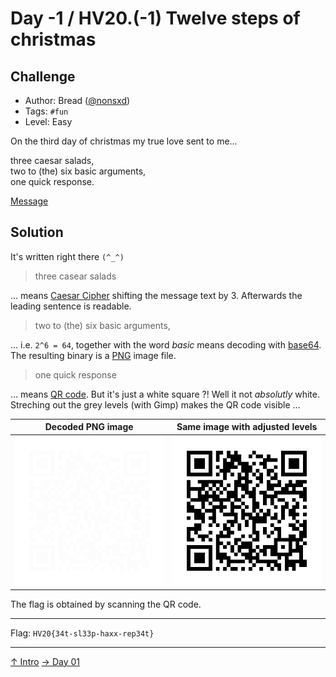 # Day -1 / HV20.(-1) Twelve steps of christmas



## Challenge

<!-- ...10....:...20....:...30....:...40....:...50....:...60....:...70....:. -->
* Author: Bread ([@nonsxd](https://twitter.com/nonsxd))
* Tags:   `#fun`
* Level:  Easy

On the third day of christmas my true love sent to me...

three caesar salads,\
two to (the) six basic arguments,\
one quick response.

[Message](Message.txt)



## Solution

It's written right there `(^_^)`

> three casear salads

… means [Caesar Cipher] shifting the message text by 3. Afterwards the leading
sentence is readable.

[Caesar Cipher]: https://en.wikipedia.org/wiki/Caesar_cipher

> two to (the) six basic arguments,

… i.e. `2^6 = 64`, together with the word _basic_ means decoding with [base64].
The resulting binary is a [PNG] image file.

[PNG]: https://en.wikipedia.org/wiki/Portable_Network_Graphics
[base64]: https://en.wikipedia.org/wiki/Base64

> one quick response

… means [QR code]. But it's just a white square ?! Well it not _absolutly_
white. Streching out the grey levels (with Gimp) makes the QR code visible …

[QR code]: https://en.wikipedia.org/wiki/QR_code

| Decoded PNG image | Same image with adjusted levels |
|-------------------|---------------------------------|
| ![](decoded.png)  | ![](adjusted_levels.png)        |

The flag is obtained by scanning the QR code.

--------------------------------------------------------------------------------

Flag: `HV20{34t-sl33p-haxx-rep34t}`

--------------------------------------------------------------------------------

[↑ Intro](../) [→ Day 01](../day01/)
